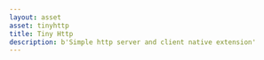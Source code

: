 ```yaml
---
layout: asset
asset: tinyhttp
title: Tiny Http
description: b'Simple http server and client native extension'
---
```


